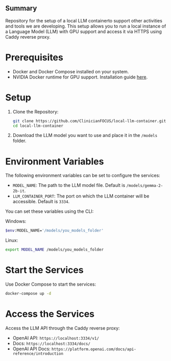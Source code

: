 ## Summary

Repository for the setup of a local LLM containerto support other activities and tools we are developing. This setup allows you to run a local instance of a Language Model (LLM) with GPU support and access it via HTTPS using Caddy reverse proxy.

# Prerequisites

- Docker and Docker Compose installed on your system.
- NVIDIA Docker runtime for GPU support. Installation guide [here](https://docs.nvidia.com/datacenter/cloud-native/container-toolkit/latest/install-guide.html).

# Setup

1. Clone the Repository:

   ```bash
   git clone https://github.com/ClinicianFOCUS/local-llm-container.git
   cd local-llm-container
   ```

2. Download the LLM model you want to use and place it in the `/models` folder.

# Environment Variables

The following environment variables can be set to configure the services:

- `MODEL_NAME`: The path to the LLM model file. Default is `/models/gemma-2-2b-it`.
- `LLM_CONTAINER_PORT`: The port on which the LLM container will be accessible. Default is `3334`.

You can set these variables using the CLI:

Windows:

```bash
$env:MODEL_NAME='/models/you_models_folder'
```

Linux:

```bash
export MODEL_NAME /models/you_models_folder
```

# Start the Services

Use Docker Compose to start the services:

```bash
docker-compose up -d
```

# Access the Services

Access the LLM API through the Caddy reverse proxy:

- OpenAI API: `https://localhost:3334/v1/`
- Docs: `https://localhost:3334/docs/`
- OpenAI API Docs: `https://platform.openai.com/docs/api-reference/introduction`
